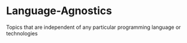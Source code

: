 # Language-Agnostics
Topics that are independent of any particular programming language or technologies
